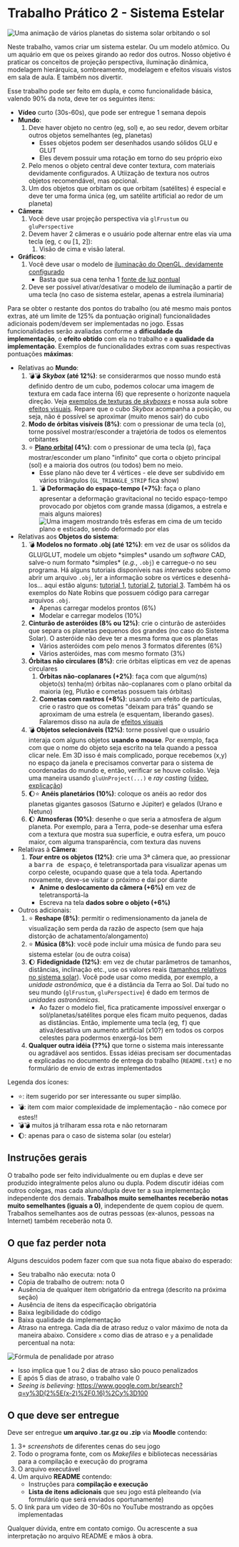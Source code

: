 # Trabalho Prático 2 - Sistema Estelar

![Uma animação de vários planetas do sistema solar orbitando o sol](images/solar.gif)

Neste trabalho, vamos criar um sistema estelar. Ou um modelo atômico. Ou
um aquário em que os peixes girando ao redor dos outros. Nosso objetivo é
praticar os conceitos de projeção perspectiva, iluminação dinâmica,
modelagem hierárquica, sombreamento, modelagem e efeitos visuais
vistos em sala de aula. E também nos divertir.

Esse trabalho pode ser feito em dupla, e como funcionalidade básica,
valendo 90% da nota, deve ter os seguintes itens:

- **Vídeo** curto (30s-60s), que pode ser entregue 1 semana depois
- **Mundo**:
  1. Deve haver objeto no centro (eg, sol) e, ao seu redor, devem
     orbitar outros objetos semelhantes (eg, planetas)
     - Esses objetos podem ser desenhados usando sólidos GLU e GLUT
     - Eles devem possuir uma rotação em torno do seu próprio eixo
  1. Pelo menos o objeto central deve conter textura,
     com materiais devidamente configurados. A Utiização de textura
     nos outros objetos recomendável, mas opcional.
  1. Um dos objetos que orbitam os que orbitam (satélites) é especial e
     deve ter uma forma única (eg, um satélite artificial ao redor de
     um planeta)
- **Câmera**:
  1. Você deve usar projeção perspectiva via `glFrustum` ou `gluPerspective`
  1. Devem haver 2 câmeras e o usuário pode alternar entre elas via uma tecla
     (eg, <kbd>c</kbd> ou [<kbd>1</kbd>, <kbd>2</kbd>]):
     1. Visão de cima e visão lateral.
- **Gráficos**:
  1. Você deve usar o modelo de
     [iluminação do OpenGL, devidamente configurado][lighting]
     - Basta que sua cena tenha 1
       [fonte de luz pontual][lighting-directional]
  1. Deve ser possível ativar/desativar o modelo de iluminação a partir de uma
     tecla (no caso de sistema estelar, apenas a estrela iluminaria)

Para se obter o restante dos pontos do trabalho (ou até mesmo mais pontos
extras, até um limite de 125% da pontuação original) funcionalidades adicionais
podem/devem ser implementadas no jogo. Essas funcionalidades serão avaliadas
conforme a **dificuldade da implementação**, o **efeito obtido** com ela no
trabalho e a **qualidade da implementação**. Exemplos de funcionalidades
extras com suas respectivas pontuações **máximas**:

- Relativas ao **Mundo**:
  1. :bomb::bomb: **_Skybox_ (até 12%)**: se considerarmos que nosso mundo
     está definido dentro de um cubo, podemos colocar uma imagem de textura
     em cada face interna (6) que represente o horizonte naquela direção. Veja
     [exemplos de texturas de _skyboxes_][skybox] e nossa aula sobre
     [efeitos visuais][visual-fx]. Repare que o cubo _Skybox_ acompanha
     a posição, ou seja, não é possível se aproximar (muito menos sair) do cubo
  1. **Modo de órbitas visíveis (8%)**: com o pressionar de uma tecla
     (<kbd>o</kbd>), torne possível mostrar/esconder a trajetória de
     todos os elementos orbitantes
  1. :star: **[Plano orbital][plano-orbital] (4%)**: com o pressionar
     de uma tecla (<kbd>p</kbd>), faça mostrar/esconder um plano "infinito"
     que corta o objeto principal (sol) e a maioria dos outros (ou todos)
     bem no meio.
     - Esse plano não deve ter 4 vértices - ele deve ser subdivido em vários
       triângulos (`GL_TRIANGLE_STRIP` fica show)   
     1. :bomb: **Deformação do espaço-tempo (+7%)**: faça o plano apresentar a
        deformação gravitacional no tecido espaço-tempo provocado por objetos
        com grande massa (digamos, a estrela e mais alguns maiores)
        ![Uma imagem mostrando três esferas em cima de um tecido plano e esticado, sendo deformado por elas](images/deformacao-espaco-tempo.jpg)
- Relativas aos **Objetos do sistema**:
  1. :bomb: **Modelos no formato .obj (até 12%)**: em vez de usar os
     sólidos da GLU/GLUT, modele um objeto \*simples\* usando um _software_
     CAD, salve-o num formato \*simples\* (_e.g._, `.obj`) e carregue-o no
     seu programa. Há alguns tutoriais disponíveis nas _interwebs_ sobre
     como abrir um arquivo `.obj`, ler a informação sobre os vértices e
     desenhá-los... aqui estão alguns: [tutorial 1][obj-tut-1],
     [tutorial 2][obj-tut-2], [tutorial 3][obj-tut-3]. Também há os exemplos
     do Nate Robins que possuem código para carregar arquivos `.obj`.
     - Apenas carregar modelos prontos (6%)
     - Modelar e carregar modelos (10%)
  1. **Cinturão de asteróides (8% ou 12%)**: crie o cinturão de asteróides que
     separa os planetas pequenos dos grandes (no caso do Sistema Solar). O
     asteróide não deve ter a mesma forma que os planetas
     - Vários asteróides com pelo menos 3 formatos diferentes (6%)
     - Vários asteróides, mas com mesmo formato (3%)
  1. **Órbitas não circulares (8%)**: crie órbitas elípticas em vez de apenas
     circulares
     1. **Órbitas não-coplanares (+2%)**: faça com que algum(ns) objeto(s)
        tenha(m) órbitas não-coplanares com o plano orbital da maioria
        (eg, Plutão e cometas possuem tais órbitas)
     1. **Cometas com rastros (+8%)**: usando um efeito de partículas, crie
        o rastro que os cometas "deixam para trás" quando se aproximam de
        uma estrela (e esquentam, liberando gases). Falaremos disso na
        aula de [efeitos visuais][visual-fx]
  1. :bomb: **Objetos selecionáveis (12%)**: torne possível que o usuário
     interaja com alguns objetos **usando o mouse**. Por exemplo, faça com
     que o nome do objeto seja escrito na tela quando a pessoa clicar nele.
     Em 3D isso é mais complicado, porque recebemos (x,y) no espaço da janela
     e precisamos convertar para o sistema de coordenadas do mundo e, então,
     verificar se houve colisão. Veja uma maneira usando `gluUnProject(...)`
     e _ray casting_ ([vídeo][3d-picking-video],
     [explicação][3d-picking-explanation])
  1. :moon::star: **Anéis planetários (10%)**: coloque os anéis ao redor dos
     planetas gigantes gasosos (Saturno e Júpiter) e gelados (Urano e Netuno)
  1. :moon: **Atmosferas (10%)**: desenhe o que seria a atmosfera de algum
     planeta. Por exemplo, para a Terra, pode-se desenhar uma esfera com
     a textura que mostra sua superfície, e outra esfera, um pouco maior,
     com alguma transparência, com textura das nuvens
- Relativas à **Câmera**:
  1. **_Tour_ entre os objetos (12%)**: crie uma 3ª câmera que, ao pressionar
     a <kbd>barra de espaço</kbd>, é teletransportada para visualizar apenas
     um corpo celeste, ocupando quase que a tela toda. Apertando
     novamente, deve-se visitar o próximo e daí por diante
     - **Anime o deslocamento da câmera (+6%)** em vez de teletransportá-la
     - Escreva na tela **dados sobre o objeto (+6%)**
- Outros adicionais:
  1. :star: **Reshape (8%)**: permitir o redimensionamento da janela
     de visualização sem perda da razão de aspecto (sem que haja distorção
     de achatamento/alongamento)
  1. :star: **Música (8%)**: você pode incluir uma música de fundo para
     seu sistema estelar (ou de outra coisa)
  1. :moon: **Fidedignidade (12%)**: em vez de chutar parâmetros de tamanhos,
     distâncias, inclinação etc., use os valores reais
     ([tamanhos relativos no sistema solar][tamanhos-relativos-planetas]).
     Você pode usar como medida, por exemplo, a _unidade astronômica_,
     que é a distância da Terra ao Sol. Daí tudo no seu mundo
     (`glFrustum`, `gluPerspective`) é dado em termos de
     _unidades astronômicas_.
     - Ao fazer o modelo fiel, fica praticamente impossível enxergar
       o sol/planetas/satélites porque eles ficam muito pequenos, dadas
       as distâncias. Então, implemente uma tecla (eg, <kbd>f</kbd>)
       que ativa/desativa um aumento artificial (x10?) em todos os corpos
       celestes para podermos enxergá-los bem
  1. **Qualquer outra idéia (??%)** que torne o sistema mais interessante ou
     agradável aos sentidos. Essas idéias precisam ser documentadas e
     explicadas no documento de entrega do trabalho (`README.txt`) e no
     formulário de envio de extras implementados


Legenda dos ícones:
  - :star:: item sugerido por ser interessante ou super simplão.
  - :bomb:: item com maior complexidade de implementação - não
    comece por estes!!
  - :bomb::bomb: muitos já trilharam essa rota e não retornaram
  - :moon:: apenas para o caso de sistema solar (ou estelar)

## Instruções gerais

O trabalho pode ser feito individualmente ou em duplas e deve ser produzido
integralmente pelos aluno ou dupla. Podem discutir idéias com outros colegas,
mas cada aluno/dupla deve ter a sua implementação independente dos demais.
**Trabalhos muito semelhantes receberão notas muito semelhantes (iguais a 0)**,
independente de quem copiou de quem. Trabalhos semelhantes aos de outras
pessoas (ex-alunos, pessoas na Internet) também receberão nota 0.


## O que faz perder nota

Alguns descuidos podem fazer com que sua nota fique abaixo do esperado:
- Seu trabalho não executa: nota 0
- Cópia de trabalho de outrem: nota 0
- Ausência de qualquer item obrigatório da entrega (descrito na próxima seção)
- Ausência de itens da especificação obrigatória
- Baixa legibilidade do código
- Baixa qualidade da implementação
- Atraso na entrega. Cada dia de atraso reduz o valor máximo de nota da
 maneira abaixo. Considere `x` como dias de atraso e `y` a penalidade
 percentual na nota:

![Fórmula de penalidade por atraso](../../images/penalidade-por-atraso.png)
- Isso implica que 1 ou 2 dias de atraso são pouco penalizados
- E após 5 dias de atraso, o trabalho vale 0
- _Seeing is believing_:
  https://www.google.com.br/search?q=y%3D(2%5E(x-2)%2F0.16)%2Cy%3D100


## O que deve ser **entregue**

Deve ser entregue **um arquivo .tar.gz ou .zip** via **Moodle** contendo:
 1. 3+ _screenshots_ de diferentes cenas do seu jogo
 1. Todo o programa fonte, com os _Makefiles_ e bibliotecas necessárias
    para a compilação e execução do programa
 1. O arquivo executável
 1. Um arquivo **README** contendo:
    - Instruções para **compilação e execução**
    - **Lista de itens adicionais** que seu jogo está pleiteando
      (via formulário que será enviados oportunamente)
 1. O link para um vídeo de 30-60s no YouTube mostrando as opções implementadas

Qualquer dúvida, entre em contato comigo. Ou acrescente a sua interpretação no
arquivo README e mãos à obra.

[plano-orbital]: images/plano-orbital.jpg
[tamanhos-relativos-planetas]: http://www.lesud.com/lesud-astronomy_pageid81.html#sat_size
[menu]: http://www.programming-techniques.com/2012/05/glut-tutorial-creating-menus-and.html
[skybox]: https://www.google.com.br/search?q=skybox&safe=off&hl=pt-BR&source=lnms&tbm=isch&sa=X&ei=jMM_VenRNKuasQSCwYDABw&ved=0CAgQ_AUoAg&biw=1366&bih=599
[lighting]: http://fegemo.github.io/cefet-cg/classes/lighting/#26
[lighting-directional]: http://fegemo.github.io/cefet-cg/classes/lighting/#37
[obj-tut-1]: http://www.opengl-tutorial.org/beginners-tutorials/tutorial-7-model-loading/
[obj-tut-2]: http://netization.blogspot.in/2014/10/loading-obj-files-in-opengl.html
[obj-tut-3]: https://tutorialsplay.com/opengl/2014/09/17/lesson-9-loading-wavefront-obj-3d-models/
[visual-fx]: http://fegemo.github.io/cefet-cg/classes/visual-effects/#4
[height-map]: http://fegemo.github.io/cefet-cg/classes/textures/#43
[3d-picking-video]: https://www.youtube.com/watch?v=XygAhqJlGPI
[3d-picking-explanation]: https://www.bfilipek.com/2012/06/select-mouse-opengl.html
